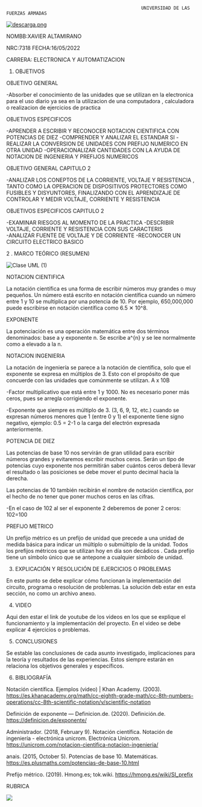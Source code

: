                                                       UNIVERSIDAD DE LAS FUERZAS ARMADAS     


   [![descarga.png](https://i.postimg.cc/zGcx4kLy/descarga.png)](https://postimg.cc/Xr9KCdkW)                         

NOMBB:XAVIER ALTAMIRANO  

NRC:7318     FECHA:16/05/2022

CARRERA:  ELECTRONICA Y AUTOMATIZACION


1. OBJETIVOS

OBJETIVO  GENERAL

-Absorber el conocimiento  de las unidades que se utilizan en la electronica  para el uso diario ya sea  en la utilizacion de una computadora , calculadora o realizacion de ejercicios de  practica

OBJETIVOS ESPECIFICOS 

-APRENDER A ESCRIBIR Y RECONOCER NOTACION CIENTIFICA CON POTENCIAS DE DIEZ
-COMPRENDER Y ANALIZAR  EL ESTANDAR SI
-REALIZAR LA CONVERSION DE UNIDADES CON PREFIJO NUMERICO EN OTRA UNIDAD
-OPERACIONALIZAR  CANTIDADES CON LA AYUDA DE  NOTACION DE INGENIERIA  Y PREFIJOS NUMERICOS


OBJETIVO GENERAL CAPITULO 2

-ANALIZAR LOS CONEPTOS DE LA CORRIENTE, VOLTAJE Y  RESISTENCIA , TANTO COMO LA OPERACION DE DISPOSITIVOS  PROTECTORES  COMO  FUSIBLES Y DISYUNTORES, FINALIZANDO CON  EL  APRENDIZAJE DE  CONTROLAR Y MEDIR VOLTAJE, CORRIENTE Y RESISTENCIA

OBJETIVOS ESPECIFICOS CAPITULO 2

-EXAMINAR RIESGOS AL MOMENTO DE LA PRACTICA
-DESCRIBIR  VOLTAJE, CORRIENTE Y RESISTENCIA  CON SUS CARACTERIS  
-ANALIZAR FUENTE DE VOLTAJE Y DE CORRIENTE 
-RECONOCER UN CIRCUITO ELECTRICO BASICO

2 . MARCO TEÓRICO (RESUMEN)

   ![Clase UML (1)](https://user-images.githubusercontent.com/105680816/168724185-7a238ea1-e367-49c4-a80a-ff8e88e19d2b.png)

NOTACION CIENTIFICA 

La notación científica es una forma de escribir números muy grandes o muy pequeños. Un número está escrito en notación científica cuando un número entre 1 y 10 se multiplica por una potencia de 10. Por ejemplo, 650,000,000 puede escribirse en notación científica como 6.5 ✕ 10^8.

EXPONENTE

La potenciación es una operación matemática entre dos términos denominados: base a y exponente n. Se escribe a^{n} y se lee normalmente como a elevado a la n. 

NOTACION INGENIERIA 

La notación de ingeniería se parece a la notación de científica, solo que el exponente se expresa en múltiplos de 3.
Esto con el propósito de que concuerde con las unidades que comúnmente se utilizan. A x 10B

-Factor multiplicativo que está entre 1 y 1000. No es necesario poner más ceros, pues se arregla corrigiendo el exponente.

-Exponente que siempre es múltiplo de 3. (3, 6, 9, 12, etc.)
cuando se expresan números menores que 1 (entre 0 y 1) el exponente tiene signo negativo, ejemplo: 0.5 = 2-1 o la carga del electrón expresada anteriormente.

POTENCIA DE DIEZ

Las potencias de base 10 nos servirán de gran utilidad para escribir números grandes y evitaremos escribir muchos ceros. Serán un tipo de potencias cuyo exponente nos permitirán saber cuántos ceros deberá llevar el resultado o las posiciones se debe mover el punto decimal hacia la derecha.

Las potencias de 10 también recibirán el nombre de notación científica, por el hecho de no tener que poner muchos ceros en las cifras.

-En el caso de 102 al ser el exponente 2 deberemos de poner 2 ceros: 102=100

PREFIJO METRICO

Un prefijo métrico es un prefijo de unidad que precede a una unidad de medida básica para indicar un múltiplo o submúltiplo de la unidad. Todos los prefijos métricos que se utilizan hoy en día son decádicos . Cada prefijo tiene un símbolo único que se antepone a cualquier símbolo de unidad. 




3. EXPLICACIÓN Y RESOLUCIÓN DE EJERCICIOS O PROBLEMAS

En este punto se debe explicar cómo funcionan la implementación del circuito, programa o resolución de problemas.
La solución deb estar en esta sección, no como un archivo anexo.

4. VIDEO

Aqui den estar el link de youtube de los videos en los que se explique el funcionamiento y la implementación del proyecto.
En el video se debe explicar 4 ejercicios o problemas.


5. CONCLUSIONES

Se estable las conclusiones de cada asunto investigado, implicaciones para la teoría y resultados de las experiencias. Estos siempre estarán en relaciona los objetivos generales y específicos.

6. BIBLIOGRAFÍA

Notación científica. Ejemplos (video) | Khan Academy. (2003). https://es.khanacademy.org/math/cc-eighth-grade-math/cc-8th-numbers-operations/cc-8th-scientific-notation/v/scientific-notation

Definición de exponente — Definicion.de. (2020). Definición.de. https://definicion.de/exponente/

Administrador. (2018, February 9). Notación científica. Notación de ingeniería - electrónica unicrom. Electrónica Unicrom. https://unicrom.com/notacion-cientifica-notacion-ingenieria/

anais. (2015, October 5). Potencias de base 10. Matemáticas. https://es.plusmaths.com/potencias-de-base-10.html

Prefijo métrico. (2019). Hmong.es; tok.wiki. https://hmong.es/wiki/SI_prefix

RUBRICA

![](https://github.com/doalulema/InformeTarea/blob/main/Tarea.png)
